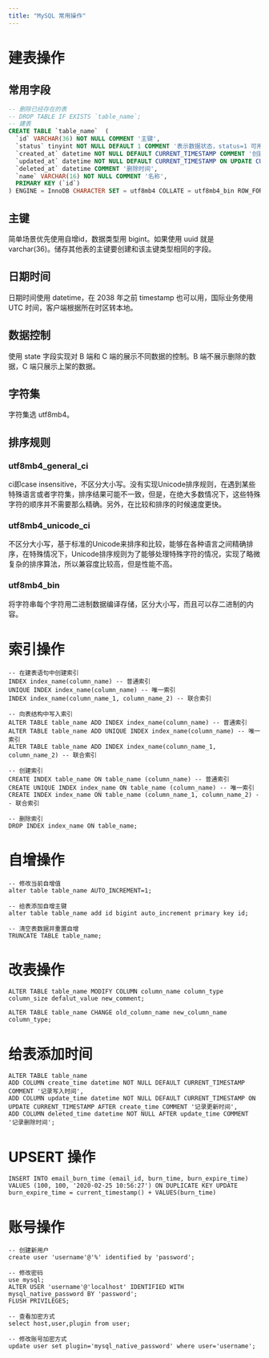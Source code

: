 ```yaml
---
title: "MySQL 常用操作"
---
```



# 建表操作

## 常用字段

```sql
-- 删除已经存在的表
-- DROP TABLE IF EXISTS `table_name`;
-- 建表
CREATE TABLE `table_name`  (
  `id` VARCHAR(36) NOT NULL COMMENT '主键',
  `status` tinyint NOT NULL DEFAULT 1 COMMENT '表示数据状态，status=1 可用，status=2 不可用',
  `created_at` datetime NOT NULL DEFAULT CURRENT_TIMESTAMP COMMENT '创建时间',
  `updated_at` datetime NOT NULL DEFAULT CURRENT_TIMESTAMP ON UPDATE CURRENT_TIMESTAMP COMMENT '更新时间',
  `deleted_at` datetime COMMENT '删除时间',
  `name` VARCHAR(16) NOT NULL COMMENT '名称',
  PRIMARY KEY (`id`)
) ENGINE = InnoDB CHARACTER SET = utf8mb4 COLLATE = utf8mb4_bin ROW_FORMAT = DYNAMIC;
```

## 主键

简单场景优先使用自增id，数据类型用 bigint。如果使用 uuid 就是 varchar(36)。储存其他表的主键要创建和该主键类型相同的字段。

## 日期时间

日期时间使用 datetime，在 2038 年之前 timestamp 也可以用，国际业务使用 UTC 时间，客户端根据所在时区转本地。

## 数据控制

使用 state 字段实现对 B 端和 C 端的展示不同数据的控制。B 端不展示删除的数据，C 端只展示上架的数据。

## 字符集

字符集选 utf8mb4。

## 排序规则

### utf8mb4_general_ci

ci即case insensitive，不区分大小写。没有实现Unicode排序规则，在遇到某些特殊语言或者字符集，排序结果可能不一致，但是，在绝大多数情况下，这些特殊字符的顺序并不需要那么精确。另外，在比较和排序的时候速度更快。

### utf8mb4_unicode_ci

不区分大小写，基于标准的Unicode来排序和比较，能够在各种语言之间精确排序，在特殊情况下，Unicode排序规则为了能够处理特殊字符的情况，实现了略微复杂的排序算法，所以兼容度比较高，但是性能不高。

### utf8mb4_bin

将字符串每个字符用二进制数据编译存储，区分大小写，而且可以存二进制的内容。

# 索引操作

```plsql
-- 在建表语句中创建索引
INDEX index_name(column_name) -- 普通索引
UNIQUE INDEX index_name(column_name) -- 唯一索引
INDEX index_name(column_name_1, column_name_2) -- 联合索引

-- 向表结构中写入索引
ALTER TABLE table_name ADD INDEX index_name(column_name) -- 普通索引
ALTER TABLE table_name ADD UNIQUE INDEX index_name(column_name) -- 唯一索引
ALTER TABLE table_name ADD INDEX index_name(column_name_1, column_name_2) -- 联合索引

-- 创建索引
CREATE INDEX table_name ON table_name (column_name) -- 普通索引
CREATE UNIQUE INDEX index_name ON table_name (column_name) -- 唯一索引
CREATE INDEX index_name ON table_name (column_name_1, column_name_2) -- 联合索引

-- 删除索引
DROP INDEX index_name ON table_name;
```

# 自增操作

```plsql
-- 修改当前自增值
alter table table_name AUTO_INCREMENT=1;

-- 给表添加自增主键
alter table table_name add id bigint auto_increment primary key id;

-- 清空表数据并重置自增
TRUNCATE TABLE table_name;
```

# 改表操作

```plsql
ALTER TABLE table_name MODIFY COLUMN column_name column_type column_size defalut_value new_comment;

ALTER TABLE table_name CHANGE old_column_name new_column_name column_type;
```

# 给表添加时间

```plsql
ALTER TABLE table_name
ADD COLUMN create_time datetime NOT NULL DEFAULT CURRENT_TIMESTAMP COMMENT '记录写入时间',
ADD COLUMN update_time datetime NOT NULL DEFAULT CURRENT_TIMESTAMP ON UPDATE CURRENT_TIMESTAMP AFTER create_time COMMENT '记录更新时间',
ADD COLUMN deleted_time datetime NOT NULL AFTER update_time COMMENT '记录删除时间';
```

# UPSERT 操作

```plsql
INSERT INTO email_burn_time (email_id, burn_time, burn_expire_time) VALUES (100, 100, '2020-02-25 10:56:27') ON DUPLICATE KEY UPDATE burn_expire_time = current_timestamp() + VALUES(burn_time)
```

# 账号操作

```plsql
-- 创建新用户
create user 'username'@'%' identified by 'password';

-- 修改密码
use mysql;
ALTER USER 'username'@'localhost' IDENTIFIED WITH mysql_native_password BY 'password';
FLUSH PRIVILEGES;

-- 查看加密方式
select host,user,plugin from user;

-- 修改账号加密方式
update user set plugin='mysql_native_password' where user='username';
```

